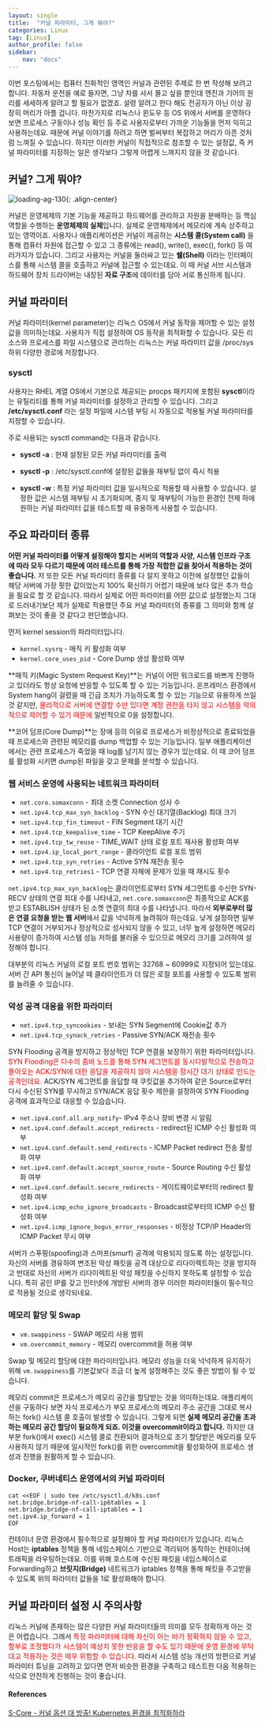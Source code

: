 ```yaml
---
layout: single
title:  "커널 파라미터, 그게 뭐야?"
categories: Linux
tag: [Linux]
author_profile: false
sidebar:
    nav: "docs"
---
```


이번 포스팅에서는 컴퓨터 친화적인 영역인 커널과 관련된 주제로 한 번 작성해 보려고 합니다. 자동차 운전을 예로 들자면, 그냥 차를 사서 몰고 싶을 뿐인데 엔진과 기어의 원리를 세세하게 알려고 할 필요가 없겠죠. 설령 알려고 한다 해도 전공자가 아닌 이상 굉장히 머리가 아플 겁니다. 마찬가지로 리눅스나 윈도우 등 OS 위에서 서버를 운영하다 보면 프로세스 구동이나 성능 확인 등 주로 사용자로부터 가까운 기능들을 먼저 익히고 사용하는데요. 때문에 커널 이야기를 하려고 하면 벌써부터 복잡하고 머리가 아픈 것처럼 느껴질 수 있습니다. 하지만 이러한 커널이 직접적으로 참조할 수 있는 설정값, 즉 커널 파라미터를 지정하는 일은 생각보다 그렇게 어렵게 느껴지지 않을 것 같습니다.

## 커널? 그게 뭐야?

<img title="" src="../../images/2025-01-20-linux-kernel-parameter/92b5b16e0d366d13cf84dffea056ac11e72e3de6.png" alt="loading-ag-130" data-align="center">{: .align-center}

커널은 운영체제의 기본 기능을 제공하고 하드웨어를 관리하고 자원을 분배하는 등 핵심 역할을 수행하는 **운영체제의 실체**입니다. 실제로 운영체제에서 메모리에 계속 상주하고 있는 영역이죠. 사용자나 애플리케이션은 커널이 제공하는 **시스템 콜(System call)** 을 통해 컴퓨터 자원에 접근할 수 있고 그 종류에는 read(), write(), exec(), fork() 등 여러가지가 있습니다. 그리고 사용자는 커널을 둘러싸고 있는 **쉘(Shell)** 이라는 인터페이스를 통해 시스템 콜을 호출하고 커널에 접근할 수 있는데요. 이 때 커널 서브 시스템과 하드웨어 장치 드라이버는 내장된 **자료 구조**에 데이터를 담아 서로 통신하게 됩니다.

## 커널 파라미터

커널 파라미터(kernel parameter)는 리눅스 OS에서 커널 동작을 제어할 수 있는 설정값을 의미하는데요. 사용자가 직접 설정하여 OS 동작을 최적화할 수 있습니다. 모든 리소스와 프로세스를 파일 시스템으로 관리하는 리눅스는 커널 파라미터 값을 /proc/sys 하위 다양한 경로에 저장합니다.

### sysctl

사용자는 RHEL 계열 OS에서 기본으로 제공되는 procps 패키지에 포함된 **sysctl**이라는 유틸리티를 통해 커널 파라미터를 설정하고 관리할 수 있습니다. 그리고 **/etc/sysctl.conf** 라는 설정 파일에 시스템 부팅 시 자동으로 적용될 커널 파라미터를 지정할 수 있습니다.

주로 사용되는 sysctl command는 다음과 같습니다.

- **sysctl -a** : 현재 설정된 모든 커널 파라미터를 출력

- **sysctl -p** : /etc/sysctl.conf에 설정된 값들을 재부팅 없이 즉시 적용

- **sysctl -w** : 특정 커널 파라미터 값을 일시적으로 적용할 때 사용할 수 있습니다. 설정한 값은 시스템 재부팅 시 초기화되며, 중지 및 재부팅이 가능한 환경인 전제 하에 원하는 커널 파라미터 값을 테스트할 때 유용하게 사용할 수 있습니다.

## 주요 파라미터 종류

**어떤 커널 파라미터를 어떻게 설정해야 할지는 서버의 역할과 사양, 시스템 인프라 구조에 따라 모두 다르기 때문에 여러 테스트를 통해 가장 적합한 값을 찾아서 적용하는 것이 좋습니다.** 저 또한 모든 커널 파라미터 종류를 다 알지 못하고 이전에 설정했던 값들이 해당 서버에 가장 핏한 값이었는지 100% 확신하기 어렵기 때문에 보다 많은 추가 학습을 필요로 할 것 같습니다. 따라서 실제로 어떤 파라미터를 어떤 값으로 설정했는지 그대로 드러내기보단 제가 실제로 적용했던 주요 커널 파라미터의 종류를 그 의미와 함께 살펴보는 것이 좋을 것 같다고 판단했습니다.

먼저 kernel session의 파라미터입니다.

- `kernel.sysrq` - 매직 키 활성화 여부
- `kernel.core_uses_pid` - Core Dump 생성 활성화 여부

**매직 키(Magic System Request Key)**는 커널이 어떤 워크로드를 바쁘게 진행하고 있더라도 항상 요청에 반응할 수 있도록 할 수 있는 기능입니다. 온프레미스 환경에서 System hang이 걸렸을 때 긴급 조치가 가능하도록 할 수 있는 기능으로 유용하게 쓰일 것 같지만, <span style="color:red">물리적으로 서버에 연결할 수만 있다면 계정 권한을 타지 않고 시스템을 악의적으로 제어할 수 있기 때문에</span> 일반적으로 0을 설정합니다.

**코어 덤프(Core Dump)**는 장애 등의 이유로 프로세스가 비정상적으로 종료되었을 때 프로세스와 관련된 메모리를 dump 백업할 수 있는 기능입니다. 일부 애플리케이션에서는 관련 프로세스가 죽었을 때 log를 남기지 않는 경우가 있는데요. 이 때 코어 덤프를 활성화 시키면 dump된 파일을 갖고 문제를 분석할 수 있습니다.

### 웹 서비스 운영에 사용되는 네트워크 파라미터

- `net.core.somaxconn` - 최대 소켓 Connection 성사 수
- `net.ipv4.tcp_max_syn_backlog` - SYN 수신 대기열(Backlog) 최대 크기
- `net.ipv4.tcp_fin_timeout` - FIN Segment 대기 시간
- `net.ipv4.tcp_keepalive_time` - TCP KeepAlive 주기
- `net.ipv4.tcp_tw_reuse` - TIME_WAIT 상태 로컬 포트 재사용 활성화 여부
- `net.ipv4.ip_local_port_range` - 클라이언트 로컬 포트 범위
- `net.ipv4.tcp_syn_retries` - Active SYN 재전송 횟수
- `net.ipv4.tcp_retries1` - TCP 연결 자체에 문제가 있을 때 재시도 횟수

`net.ipv4.tcp_max_syn_backlog`는 클라이언트로부터 SYN 세그먼트를 수신한 SYN-RECV 상태의 연결 최대 수를 나타내고, `net.core.somaxconn`은 최종적으로 ACK를 받고 ESTABLISH 상태가 된 소켓 연결의 최대 수를 나타냅니다. 따라서 **외부로부터 많은 연결 요청을 받는 웹 서버**에서 값을 넉넉하게 늘려줘야 하는데요. 낮게 설정하면 일부 TCP 연결이 거부되거나 정상적으로 성사되지 않을 수 있고, 너무 높게 설정하면 메모리 사용량이 증가하여 시스템 성능 저하를 불러올 수 있으므로 메모리 크기를 고려하여 설정해야 합니다.

대부분의 리눅스 커널의 로컬 포트 번호 범위는 32768 ~ 60999로 지정되어 있는데요. 서버 간 API 통신이 늘어날 때 클라이언트가 더 많은 로컬 포트를 사용할 수 있도록 범위를 늘려줄 수 있습니다.

### 악성 공격 대응을 위한 파라미터

- `net.ipv4.tcp_syncookies` - 보내는 SYN Segment에 Cookie값 추가
- `net.ipv4.tcp_synack_retries` - Passive SYN/ACK 재전송 횟수

SYN Flooding 공격을 방지하고 정상적인 TCP 연결을 보장하기 위한 파라미터입니다. <span style="color:red">SYN Flooding은 다수의 좀비 노드를 통해 SYN 세그먼트를 동시다발적으로 전송하고 돌아오는 ACK/SYN에 대한 응답을 제공하지 않아 시스템을 장시간 대기 상태로 만드는 공격인데요.</span> ACK/SYN 세그먼트를 응답할 때 쿠킷값을 추가하여 같은 Source로부터 다시 수신된 SYN를 무시하고 SYN/ACK 응답 횟수 제한을 설정하여 SYN Flooding 공격에 효과적으로 대응할 수 있습습니다.

- `net.ipv4.conf.all.arp_notify`- IPv4 주소나 장비 변경 시 알림
- `net.ipv4.conf.default.accept_redirects` - redirect된 ICMP 수신 활성화 여부
- `net.ipv4.conf.default.send_redirects` - ICMP Packet redirect 전송 활성화 여부
- `net.ipv4.conf.default.accept_source_route` - Source Routing 수신 활성화 여부
- `net.ipv4.conf.default.secure_redirects` - 게이트웨이로부터의 redirect 활성화 여부
- `net.ipv4.icmp_echo_ignore_broadcasts` - Broadcast로부터의 ICMP 수신 활성화 여부
- `net.ipv4.icmp_ignore_bogus_error_responses` - 비정상 TCP/IP Header의 ICMP Packet 무시 여부

서버가 스푸핑(spoofing)과 스머프(smurf) 공격에 악용되지 않도록 하는 설정입니다. 자신의 서버를 경유하여 변조된 악성 패킷을 공격 대상으로 리다이렉트하는 것을 방지하고 반대로 자신의 서버가 리다이렉트된 악성 패킷을 수신하지 못하도록 설정할 수 있습니다. 특히 공인 IP를 갖고 인터넷에 개방된 서버의 경우 이러한 파라미터들이 필수적으로 적용될 것으로 생각되네요.

### 메모리 할당 및 Swap

- `vm.swappiness` - SWAP 메모리 사용 범위
- `vm.overcommit_memory` - 메모리 overcommit을 허용 여부

Swap 및 메모리 할당에 대한 파라미터입니다. 메모리 성능을 더욱 넉넉하게 유지하기 위해 `vm.swappiness`를 기본값보다 조금 더 높게 설정해주는 것도 좋은 방법이 될 수 있습니다.

메모리 commit은 프로세스가 메모리 공간을 할당받는 것을 의미하는데요. 애플리케이션을 구동하다 보면 자식 프로세스가 부모 프로세스의 메모리 주소 공간을 그대로 복사하는 fork() 시스템 콜 호출이 발생할 수 있습니다. 그렇게 되면 **실제 메모리 공간을 초과하는 메모리 공간 할당이 필요하게 되죠. 이것을 overcommit이라고 합니다.** 하지만 대부분 fork()에서 exec() 시스템 콜로 전환되어 결과적으로 초기 할당받은 메모리를 모두 사용하지 않기 때문에 일시적인 fork()를 위한 overcommit을 활성화하여 프로세스 생성과 진행을 원활하게 할 수 있습니다.

### Docker, 쿠버네티스 운영에서의 커널 파라미터

```
cat <<EOF | sudo tee /etc/sysctl.d/k8s.conf
net.bridge.bridge-nf-call-ip6tables = 1
net.bridge.bridge-nf-call-iptables = 1
net.ipv4.ip_forward = 1
EOF
```

컨테이너 운영 환경에서 필수적으로 설정해야 할 커널 파라미터가 있습니다. 리눅스 Host는 **iptables** 정책을 통해 네임스페이스 기반으로 격리되어 동작하는 컨테이너에 트래픽을 라우팅하는데요. 이를 위해 호스트에 수신된 패킷을 네임스페이스로 Forwarding하고 **브릿지(Bridge)** 네트워크가 iptables 정책을 통해 패킷을 주고받을 수 있도록 위의 파라미터 값들을 1로 활성화해야 합니다.

## 커널 파라미터 설정 시 주의사항

리눅스 커널에 존재하는 많은 다양한 커널 파라미터들의 의미를 모두 정확하게 아는 것은 어렵습니다. 그래서 <span style="color:red">특정 파라미터에 대해 자신이 아는 바가 정확하지 않을 수 있고, 함부로 조정했다가 시스템이 예상치 못한 반응을 할 수도 있기 때문에 운영 환경에 무턱대고 적용하는 것은 매우 위험할 수 있습니다.</span> 따라서 시스템 성능 개선의 방편으로 커널 파라미터 튜닝을 고려하고 있다면 먼저 비슷한 환경을 구축하고 테스트한 다음 적용하는 식으로 안전하게 진행하는 것이 좋습니다.

#### References

[S-Core - 커널 옵션 대 방출! Kubernetes 환경을 최적화하라](https://s-core.co.kr/insight/view/%EC%BB%A4%EB%84%90-%EC%98%B5%EC%85%98-%EB%8C%80-%EB%B0%A9%EC%B6%9C-kubernetes-%ED%99%98%EA%B2%BD%EC%9D%84-%EC%B5%9C%EC%A0%81%ED%99%94%ED%95%98%EB%9D%BC/)